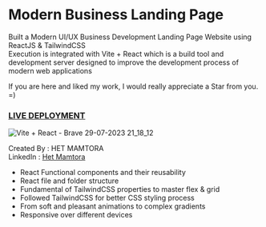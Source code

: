 # Modern Business Landing Page
Built a Modern UI/UX Business Development Landing Page Website using ReactJS & TailwindCSS<BR>
Execution is integrated with Vite + React which is a build tool and development server designed to improve the development process of modern web applications

If you are here and liked my work, I would really appreciate a Star from you. =)

### [LIVE DEPLOYMENT](https://hoobank-modernapp-tailwindcss-reactjs.netlify.app/)

![Vite + React - Brave 29-07-2023 21_18_12](https://github.com/HetMamtora/HooBank-App-ReactJS-TailwindCSS/assets/104263376/e6209725-2364-47b8-afc0-088816fc432a)

Created By : HET MAMTORA <br/>
LinkedIn : [Het Mamtora](https://www.linkedin.com/in/het-mamtora/)

- React Functional components and their reusability
- React file and folder structure
- Fundamental of TailwindCSS properties to master flex & grid
- Followed TailwindCSS for better CSS styling process
- From soft and pleasant animations to complex gradients
- Responsive over different devices

